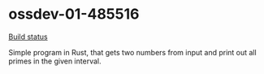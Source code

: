 
# ossdev-01-485516
[Build status](https://travis-ci.com/mfocko/ossdev-01-485516.svg?branch=master)

Simple program in Rust, that gets two numbers from input and print out all primes in the given interval.
